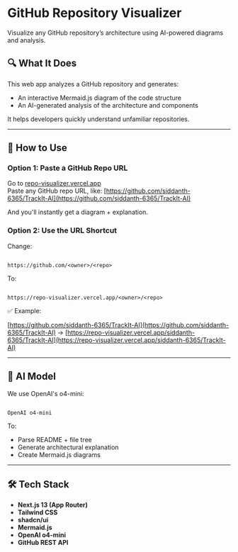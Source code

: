 
# GitHub Repository Visualizer

Visualize any GitHub repository’s architecture using AI-powered diagrams and analysis.

## 🔍 What It Does

This web app analyzes a GitHub repository and generates:
- An interactive Mermaid.js diagram of the code structure
- An AI-generated analysis of the architecture and components

It helps developers quickly understand unfamiliar repositories.

---

## 🚀 How to Use

### Option 1: Paste a GitHub Repo URL

Go to [repo-visualizer.vercel.app](https://repo-visualizer.vercel.app)  
Paste any GitHub repo URL, like:
[https://github.com/siddanth-6365/TrackIt-AI](https://github.com/siddanth-6365/TrackIt-AI)


And you'll instantly get a diagram + explanation.

### Option 2: Use the URL Shortcut

Change:
```

https://github.com/<owner>/<repo>

```

To:
```

https://repo-visualizer.vercel.app/<owner>/<repo>

```

✅ Example:

[https://github.com/siddanth-6365/TrackIt-AI](https://github.com/siddanth-6365/TrackIt-AI)
-> 
[https://repo-visualizer.vercel.app/siddanth-6365/TrackIt-AI](https://repo-visualizer.vercel.app/siddanth-6365/TrackIt-AI)


---

## 🧠 AI Model

We use OpenAI's o4-mini:

```

OpenAI o4-mini

````

To:
- Parse README + file tree
- Generate architectural explanation
- Create Mermaid.js diagrams

---

## 🛠 Tech Stack

- **Next.js 13 (App Router)**
- **Tailwind CSS**
- **shadcn/ui**
- **Mermaid.js**
- **OpenAI o4-mini**
- **GitHub REST API**
